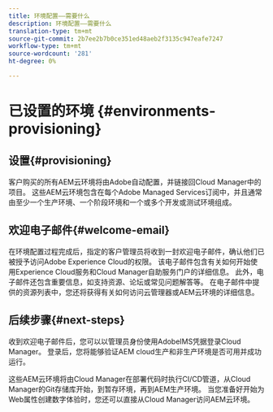 ```yaml
---
title: 环境配置——需要什么
description: 环境配置——需要什么
translation-type: tm+mt
source-git-commit: 2b7ee2b7b0ce351ed48aeb2f3135c947eafe7247
workflow-type: tm+mt
source-wordcount: '281'
ht-degree: 0%

---
```



# 已设置的环境 {#environments-provisioning}

## 设置{#provisioning}

客户购买的所有AEM云环境将由Adobe自动配置，并链接回Cloud Manager中的项目。 这些AEM云环境包含在每个Adobe Managed Services订阅中，并且通常由至少一个生产环境、一个阶段环境和一个或多个开发或测试环境组成。

## 欢迎电子邮件{#welcome-email}

在环境配置过程完成后，指定的客户管理员将收到一封欢迎电子邮件，确认他们已被授予访问Adobe Experience Cloud的权限。 该电子邮件包含有关如何开始使用Experience Cloud服务和Cloud Manager自助服务门户的详细信息。 此外，电子邮件还包含重要信息，如支持资源、论坛或常见问题解答等。 在电子邮件中提供的资源列表中，您还将获得有关如何访问云管理器或AEM云环境的详细信息。

## 后续步骤{#next-steps}

收到欢迎电子邮件后，您可以以管理员身份使用AdobeIMS凭据登录Cloud Manager。 登录后，您将能够验证AEM cloud生产和非生产环境是否可用并成功运行。

这些AEM云环境将由Cloud Manager在部署代码时执行CI/CD管道，从Cloud Manager的Git存储库开始，到暂存环境，再到AEM生产环境。 当您准备好开始为Web属性创建数字体验时，您还可以直接从Cloud Manager访问AEM云环境。